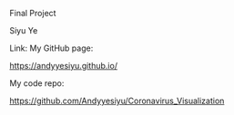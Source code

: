 Final Project

Siyu Ye

Link: My GitHub page:

https://andyyesiyu.github.io/



My code repo:

https://github.com/Andyyesiyu/Coronavirus_Visualization